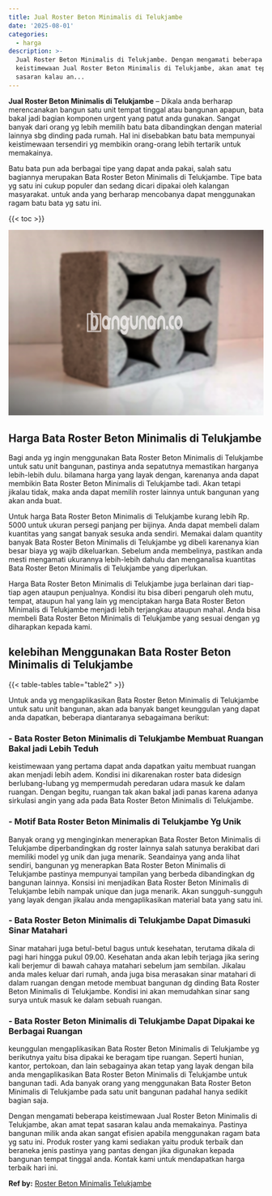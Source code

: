 ```yaml
---
title: Jual Roster Beton Minimalis di Telukjambe
date: '2025-08-01'
categories:
  - harga
description: >-
  Jual Roster Beton Minimalis di Telukjambe. Dengan mengamati beberapa
  keistimewaan Jual Roster Beton Minimalis di Telukjambe, akan amat tepat
  sasaran kalau an...
---
```


**Jual Roster Beton Minimalis di Telukjambe** – Dikala anda berharap merencanakan bangun satu unit tempat tinggal atau bangunan apapun, bata bakal jadi bagian komponen urgent yang patut anda gunakan. Sangat banyak dari orang yg lebih memilih batu bata dibandingkan dengan material lainnya sbg dinding pada rumah. Hal ini disebabkan batu bata mempunyai keistimewaan tersendiri yg membikin orang-orang lebih tertarik untuk memakainya.

Batu bata pun ada berbagai tipe yang dapat anda pakai, salah satu bagiannya merupakan Bata Roster Beton Minimalis di Telukjambe. Tipe bata yg satu ini cukup populer dan sedang dicari dipakai oleh kalangan masyarakat. untuk anda yang berharap mencobanya dapat menggunakan ragam batu bata yg satu ini.

{{< toc >}}

![Jual Roster Beton Minimalis di Telukjambe](/images/bata-roster-minimalis-23.png)

## Harga Bata Roster Beton Minimalis di Telukjambe

Bagi anda yg ingin menggunakan Bata Roster Beton Minimalis di Telukjambe untuk satu unit bangunan, pastinya anda sepatutnya memastikan harganya lebih-lebih dulu. bilamana harga yang layak dengan, karenanya anda dapat membikin Bata Roster Beton Minimalis di Telukjambe tadi. Akan tetapi jikalau tidak, maka anda dapat memilih roster lainnya untuk bangunan yang akan anda buat.

Untuk harga Bata Roster Beton Minimalis di Telukjambe kurang lebih Rp. 5000 untuk ukuran persegi panjang per bijinya. Anda dapat membeli dalam kuantitas yang sangat banyak sesuka anda sendiri. Memakai dalam quantity banyak Bata Roster Beton Minimalis di Telukjambe yg dibeli karenanya kian besar biaya yg wajib dikeluarkan. Sebelum anda membelinya, pastikan anda mesti mengamati ukurannya lebih-lebih dahulu dan menganalisa kuantitas Bata Roster Beton Minimalis di Telukjambe yang diperlukan.

Harga Bata Roster Beton Minimalis di Telukjambe juga berlainan dari tiap-tiap agen ataupun penjualnya. Kondisi itu bisa diberi pengaruh oleh mutu, tempat, ataupun hal yang lain yg menciptakan harga Bata Roster Beton Minimalis di Telukjambe menjadi lebih terjangkau ataupun mahal. Anda bisa membeli Bata Roster Beton Minimalis di Telukjambe yang sesuai dengan yg diharapkan kepada kami.

## kelebihan Menggunakan Bata Roster Beton Minimalis di Telukjambe

{{< table-tables table="table2" >}}

Untuk anda yg mengaplikasikan Bata Roster Beton Minimalis di Telukjambe untuk satu unit bangunan, akan ada banyak banget keunggulan yang dapat anda dapatkan, beberapa diantaranya sebagaimana berikut:

### \- Bata Roster Beton Minimalis di Telukjambe Membuat Ruangan Bakal jadi Lebih Teduh

keistimewaan yang pertama dapat anda dapatkan yaitu membuat ruangan akan menjadi lebih adem. Kondisi ini dikarenakan roster bata didesign berlubang-lubang yg mempermudah peredaran udara masuk ke dalam ruangan. Dengan begitu, ruangan tak akan bakal jadi panas karena adanya sirkulasi angin yang ada pada Bata Roster Beton Minimalis di Telukjambe.

### \- Motif Bata Roster Beton Minimalis di Telukjambe Yg Unik

Banyak orang yg menginginkan menerapkan Bata Roster Beton Minimalis di Telukjambe diperbandingkan dg roster lainnya salah satunya berakibat dari memiliki model yg unik dan juga menarik. Seandainya yang anda lihat sendiri, bangunan yg menerapkan Bata Roster Beton Minimalis di Telukjambe pastinya mempunyai tampilan yang berbeda dibandingkan dg bangunan lainnya. Konsisi ini menjadikan Bata Roster Beton Minimalis di Telukjambe lebih nampak unique dan juga menarik. Akan sungguh-sungguh yang layak dengan jikalau anda mengaplikasikan material bata yang satu ini.

### \- Bata Roster Beton Minimalis di Telukjambe Dapat Dimasuki Sinar Matahari

Sinar matahari juga betul-betul bagus untuk kesehatan, terutama dikala di pagi hari hingga pukul 09.00. Kesehatan anda akan lebih terjaga jika sering kali berjemur di bawah cahaya matahari sebelum jam sembilan. Jikalau anda males keluar dari rumah, anda juga bisa merasakan sinar matahari di dalam ruangan dengan metode membuat bangunan dg dinding Bata Roster Beton Minimalis di Telukjambe. Kondisi ini akan memudahkan sinar sang surya untuk masuk ke dalam sebuah ruangan.

### \- Bata Roster Beton Minimalis di Telukjambe Dapat Dipakai ke Berbagai Ruangan

keunggulan mengaplikasikan Bata Roster Beton Minimalis di Telukjambe yg berikutnya yaitu bisa dipakai ke beragam tipe ruangan. Seperti hunian, kantor, pertokoan, dan lain sebagainya akan tetap yang layak dengan bila anda mengaplikasikan Bata Roster Beton Minimalis di Telukjambe untuk bangunan tadi. Ada banyak orang yang menggunakan Bata Roster Beton Minimalis di Telukjambe pada satu unit bangunan padahal hanya sedikit bagian saja.

Dengan mengamati beberapa keistimewaan Jual Roster Beton Minimalis di Telukjambe, akan amat tepat sasaran kalau anda memakainya. Pastinya bangunan milik anda akan sangat efisien apabila menggunakan ragam bata yg satu ini. Produk roster yang kami sediakan yaitu produk terbaik dan beraneka jenis pastinya yang pantas dengan jika digunakan kepada bangunan tempat tinggal anda. Kontak kami untuk mendapatkan harga terbaik hari ini.

**Ref by:** [Roster Beton Minimalis Telukjambe](https://id.wikipedia.org/wiki/Roster)
